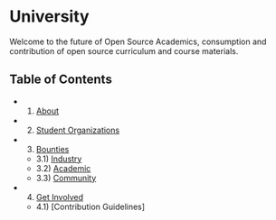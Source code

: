 # University

Welcome to the future of Open Source Academics, consumption and contribution of open source curriculum and course materials.

## Table of Contents

- 1) [About](about/)
- 2) [Student Organizations](student-orgs)
- 3) [Bounties](bounties/)
   - 3.1) [Industry](bounties/industry/)
   - 3.2) [Academic](bounties/academic/)
   - 3.3) [Community](bounties/community/)
- 4) [Get Involved](get-involved/)
   - 4.1) [Contribution Guidelines]
